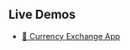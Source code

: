 ## Live Demos
- [💱 Currency Exchange App](https://krishna-bhagavan.github.io/Currency_Exchange_App/)
